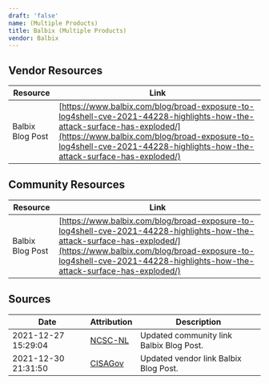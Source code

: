 ```yaml
---
draft: 'false'
name: (Multiple Products)
title: Balbix (Multiple Products)
vendor: Balbix
---
```


## Vendor Resources
| Resource | Link |
| --- | --- |
| Balbix Blog Post | [https://www.balbix.com/blog/broad-exposure-to-log4shell-cve-2021-44228-highlights-how-the-attack-surface-has-exploded/](https://www.balbix.com/blog/broad-exposure-to-log4shell-cve-2021-44228-highlights-how-the-attack-surface-has-exploded/) |

## Community Resources
| Resource | Link |
| --- | --- |
| Balbix Blog Post | [https://www.balbix.com/blog/broad-exposure-to-log4shell-cve-2021-44228-highlights-how-the-attack-surface-has-exploded/](https://www.balbix.com/blog/broad-exposure-to-log4shell-cve-2021-44228-highlights-how-the-attack-surface-has-exploded/) |


## Sources
| Date | Attribution | Description |
| --- | --- | --- |
| 2021-12-27 15:29:04 | [NCSC-NL](https://github.com/NCSC-NL/log4shell/blob/main/software/README.md) | Updated community link Balbix Blog Post.  |
| 2021-12-30 21:31:50 | [CISAGov](https://raw.githubusercontent.com/cisagov/log4j-affected-db/develop/README.md) | Updated vendor link Balbix Blog Post.  |
